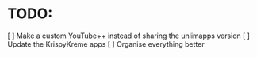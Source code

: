 # TODO:

[ ] Make a custom YouTube++ instead of sharing the unlimapps version
[ ] Update the KrispyKreme apps
[ ] Organise everything better
